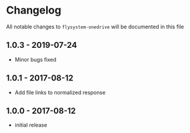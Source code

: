# Changelog

All notable changes to `flysystem-onedrive` will be documented in this file

## 1.0.3 - 2019-07-24

- Minor bugs fixed

## 1.0.1 - 2017-08-12

- Add file links to normalized response

## 1.0.0 - 2017-08-12

- initial release

